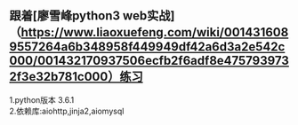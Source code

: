 ## 跟着[廖雪峰python3 web实战]（https://www.liaoxuefeng.com/wiki/0014316089557264a6b348958f449949df42a6d3a2e542c000/001432170937506ecfb2f6adf8e4757939732f3e32b781c000）练习
1.python版本 3.6.1<br>
2.依赖库:aiohttp,jinja2,aiomysql
